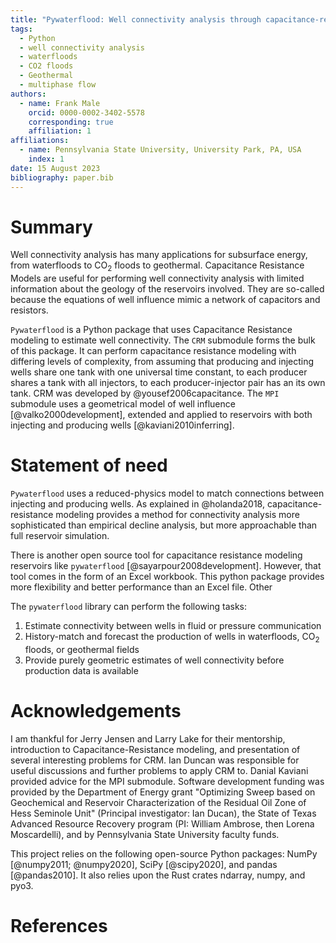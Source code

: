 ```yaml
---
title: "Pywaterflood: Well connectivity analysis through capacitance-resistance modeling"
tags:
  - Python
  - well connectivity analysis
  - waterfloods
  - CO2 floods
  - Geothermal
  - multiphase flow
authors:
  - name: Frank Male
    orcid: 0000-0002-3402-5578
    corresponding: true
    affiliation: 1
affiliations:
  - name: Pennsylvania State University, University Park, PA, USA
    index: 1
date: 15 August 2023
bibliography: paper.bib
---
```


# Summary

Well connectivity analysis has many applications for subsurface energy, from waterfloods to CO$_2$ floods to geothermal. Capacitance Resistance Models are useful for performing well connectivity analysis with limited information about the geology of the reservoirs involved. They are so-called because the equations of well influence mimic a network of capacitors and resistors.

`Pywaterflood` is a Python package that uses Capacitance Resistance modeling to estimate well connectivity. The `CRM` submodule forms the bulk of this package. It can perform capacitance resistance modeling with differing levels of complexity, from assuming that producing and injecting wells share one tank with one universal time constant, to each producer shares a tank with all injectors, to each producer-injector pair has an its own tank. CRM was developed by @yousef2006capacitance. The `MPI` submodule uses a geometrical model of well influence [@valko2000development], extended and applied to reservoirs with both injecting and producing wells [@kaviani2010inferring].

# Statement of need

`Pywaterflood` uses a reduced-physics model to match connections between injecting and producing wells. As explained in @holanda2018, capacitance-resistance modeling provides a method for connectivity analysis more sophisticated than empirical decline analysis, but more approachable than full reservoir simulation.

There is another open source tool for capacitance resistance modeling reservoirs like `pywaterflood` [@sayarpour2008development]. However, that tool comes in the form of an Excel workbook. This python package provides more flexibility and better performance than an Excel file. Other

The `pywaterflood` library can perform the following tasks:

1. Estimate connectivity between wells in fluid or pressure communication
2. History-match and forecast the production of wells in waterfloods, CO$_2$ floods, or geothermal fields
3. Provide purely geometric estimates of well connectivity before production data is available

# Acknowledgements

I am thankful for Jerry Jensen and Larry Lake for their mentorship, introduction to Capacitance-Resistance modeling, and presentation of several interesting problems for CRM. Ian Duncan was responsible for useful discussions and further problems to apply CRM to. Danial Kaviani provided advice for the MPI submodule. Software development funding was provided by the Department of Energy grant "Optimizing Sweep based on Geochemical and Reservoir Characterization of the Residual Oil Zone of Hess Seminole Unit" (Principal investigator: Ian Ducan), the State of Texas Advanced Resource Recovery program (PI: William Ambrose, then Lorena Moscardelli), and by Pennsylvania State University faculty funds.

This project relies on the following open-source Python packages: NumPy
[@numpy2011; @numpy2020], SciPy [@scipy2020], and
pandas [@pandas2010]. It also relies upon the Rust crates ndarray, numpy, and pyo3.

# References
